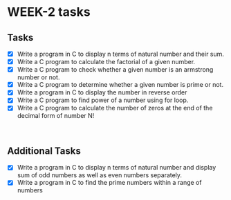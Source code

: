 # WEEK-2 tasks

## Tasks

- [x] Write a program in C to display n terms of natural number and their sum.
- [x] Write a C program to calculate the factorial of a given number.
- [x] Write a C program to check whether a given number is an armstrong number or not.
- [x] Write a C program to determine whether a given number is prime or not.
- [x] Write a program in C to display the number in reverse order
- [x] Write a C program to find power of a number using for loop.
- [x] Write a C program to calculate the number of zeros at the end of the decimal form of number N!

<br/>

## Additional Tasks

- [x] Write a program in C to display n terms of natural number and display sum of odd numbers as well as even numbers separately.
- [x] Write a program in C to find the prime numbers within a range of numbers